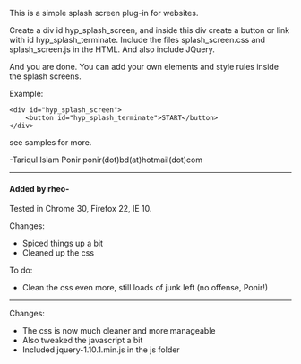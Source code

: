 This is a simple splash screen plug-in for websites.

Create a div id hyp_splash_screen, and inside this div create a button or link with id hyp_splash_terminate.
Include the files splash_screen.css and splash_screen.js in the HTML. And also include JQuery.

And you are done. You can add your own elements and style rules inside the splash screens.

Example:

    <div id="hyp_splash_screen">
        <button id="hyp_splash_terminate">START</button>
    </div>

see samples for more.

-Tariqul Islam Ponir
ponir(dot)bd(at)hotmail(dot)com

-----------------------------------------------------
#### Added by rheo-


Tested in Chrome 30, Firefox 22, IE 10.

Changes:
* Spiced things up a bit
* Cleaned up the css

To do:
* Clean the css even more, still loads of junk left (no offense, Ponir!)
-------------------------------------------------------------------
Changes:
* The css is now much cleaner and more manageable
* Also tweaked the javascript a bit
* Included jquery-1.10.1.min.js in the js folder
